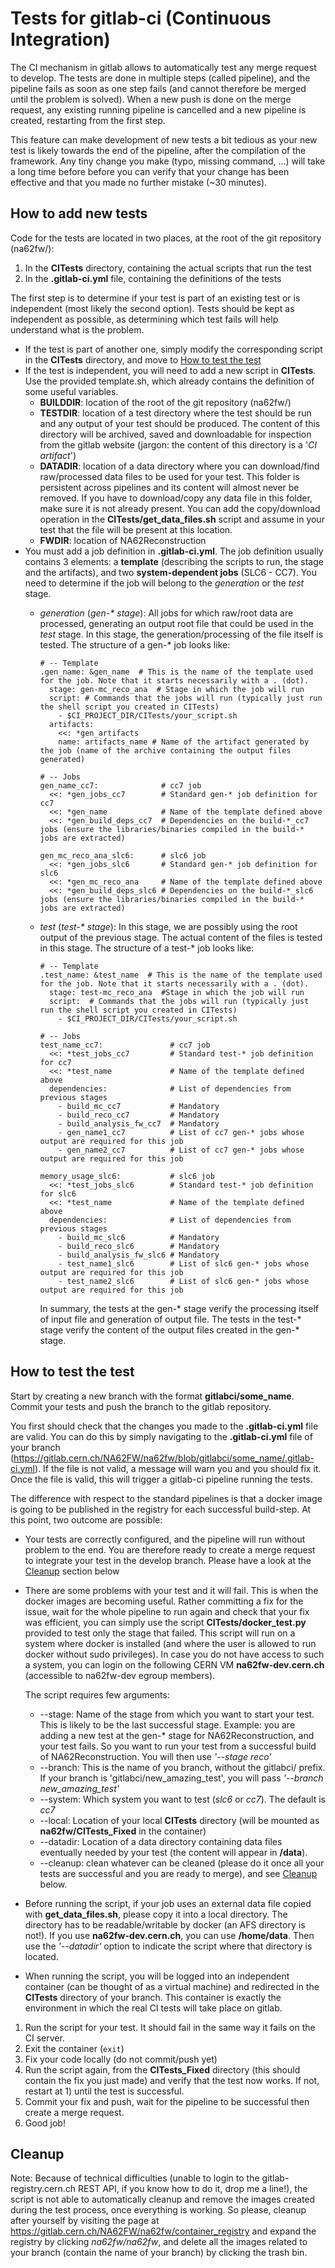 # Tests for gitlab-ci (Continuous Integration)
The CI mechanism in gitlab allows to automatically test any merge request to develop.
The tests are done in multiple steps (called pipeline), and the pipeline fails as soon as one step fails (and cannot therefore be merged until the problem is solved).
When a new push is done on the merge request, any existing running pipeline is cancelled and a new pipeline is created, restarting from the first step.

This feature can make development of new tests a bit tedious as your new test is likely towards the end of the pipeline, after the compilation of the framework. Any tiny change you make (typo, missing command, ...) will take a long time before before you can verify that your change has been effective and that you made no further mistake (~30 minutes).

## How to add new tests
Code for the tests are located in two places, at the root of the git repository (na62fw/):
 1. In the **CITests** directory, containing the actual scripts that run the test
 1. In the **.gitlab-ci.yml** file, containing the definitions of the tests
 
 
The first step is to determine if your test is part of an existing test or is independent (most likely the second option). Tests should be kept as independent as possible, as determining which test fails will help understand what is the problem.
 - If the test is part of another one, simply modify the corresponding script in the **CITests** directory, and move to [How to test the test](#how-to-test-the-test)
 - If the test is independent, you will need to add a new script in **CITests**. Use the provided template.sh, which already contains the definition of some useful variables.
   - **BUILDDIR**: location of the root of the git repository (na62fw/)
   - **TESTDIR**: location of a test directory where the test should be run and any output of your test should be produced. The content of this directory will be archived, saved and downloadable for inspection from the gitlab website (jargon: the content of this directory is a '*CI artifact*') 
   - **DATADIR**: location of a data directory where you can download/find raw/processed data files to be used for your test. This folder is persistent across pipelines and its content will almost never be removed. If you have to download/copy any data file in this folder, make sure it is not already present. You can add the copy/download operation in the **CITests/get_data_files.sh** script and assume in your test that the file will be present at this location.
   - **FWDIR**: location of NA62Reconstruction
 - You must add a job definition in **.gitlab-ci.yml**. The job definition usually contains 3 elements: a **template** (describing the scripts to run, the stage and the artifacts), and two **system-dependent jobs** (SLC6 - CC7). You need to determine if the job will belong to the *generation* or the *test* stage.
   - *generation* (*gen-&ast; stage*): All jobs for which raw/root data are processed, generating an output root file that could be used in the *test* stage. In this stage, the generation/processing of the file itself is tested. The structure of a gen-* job looks like:

     ```
     # -- Template
     .gen_name: &gen_name  # This is the name of the template used for the job. Note that it starts necessarily with a . (dot). 
       stage: gen-mc_reco_ana  # Stage in which the job will run
       script: # Commands that the jobs will run (typically just run the shell script you created in CITests)
         - $CI_PROJECT_DIR/CITests/your_script.sh
       artifacts:
         <<: *gen_artifacts
         name: artifacts_name # Name of the artifact generated by the job (name of the archive containing the output files generated)
     
     # -- Jobs
     gen_name_cc7:              # cc7 job
       <<: *gen_jobs_cc7        # Standard gen-* job definition for cc7
       <<: *gen_name            # Name of the template defined above
       <<: *gen_build_deps_cc7  # Dependencies on the build-*_cc7 jobs (ensure the libraries/binaries compiled in the build-* jobs are extracted) 
         
     gen_mc_reco_ana_slc6:      # slc6 job                                                                                                    
       <<: *gen_jobs_slc6       # Standard gen-* job definition for slc6
       <<: *gen_mc_reco_ana     # Name of the template defined above
       <<: *gen_build_deps_slc6 # Dependencies on the build-*_slc6 jobs (ensure the libraries/binaries compiled in the build-* jobs are extracted)
     ```

   - *test* (*test-&ast; stage*): In this stage, we are possibly using the root output of the previous stage. The actual content of the files is tested in this stage. 
   The structure of a test-* job looks like:
 
     ```
     # -- Template
     .test_name: &test_name  # This is the name of the template used for the job. Note that it starts necessarily with a . (dot).
       stage: test-mc_reco_ana  #Stage in which the job will run
       script:  # Commands that the jobs will run (typically just run the shell script you created in CITests)
         - $CI_PROJECT_DIR/CITests/your_script.sh
     
     # -- Jobs
     test_name_cc7:               # cc7 job
       <<: *test_jobs_cc7         # Standard test-* job definition for cc7
       <<: *test_name             # Name of the template defined above
       dependencies:              # List of dependencies from previous stages
         - build_mc_cc7           # Mandatory
         - build_reco_cc7         # Mandatory
         - build_analysis_fw_cc7  # Mandatory
         - gen_name1_cc7          # List of cc7 gen-* jobs whose output are required for this job
         - gen_name2_cc7          # List of cc7 gen-* jobs whose output are required for this job
     
     memory_usage_slc6:           # slc6 job
       <<: *test_jobs_slc6        # Standard test-* job definition for slc6
       <<: *test_name             # Name of the template defined above
       dependencies:              # List of dependencies from previous stages
         - build_mc_slc6          # Mandatory
         - build_reco_slc6        # Mandatory
         - build_analysis_fw_slc6 # Mandatory
         - test_name1_slc6        # List of slc6 gen-* jobs whose output are required for this job
         - test_name2_slc6        # List of slc6 gen-* jobs whose output are required for this job
     ```
     
     In summary, the tests at the gen-&ast; stage verify the processing itself of input file and generation of output file. 
     The tests in the test-&ast; stage verify the content of the output files created in the gen-&ast; stage.
## How to test the test
Start by creating a new branch with the format **gitlabci/some_name**. Commit your tests and push the branch to the gitlab repository.

You first should check that the changes you made to the **.gitlab-ci.yml** file are valid. You can do this by simply navigating to 
the **.gitlab-ci.yml** file of your branch (https://gitlab.cern.ch/NA62FW/na62fw/blob/gitlabci/some_name/.gitlab-ci.yml). If the file is not valid, a message will warn
you and you should fix it. Once the file is valid, this will trigger a gitlab-ci pipeline running the tests.

The difference with respect to the standard pipelines is that a docker image is going to be published in the registry for each successful build-step. 
At this point, two outcome are possible:
  - Your tests are correctly configured, and the pipeline will run without problem to the end. You are therefore ready to create a merge request to integrate your
    test in the develop branch. Please have a look at the [Cleanup](#cleanup) section below
  - There are some problems with your test and it will fail. This is when the docker images are becoming useful. Rather committing a fix for the issue, 
    wait for the whole pipeline to run again and check that your fix was efficient, you can simply use the script **CITests/docker_test.py** provided to test
    only the stage that failed. This script will run on a system where docker is installed (and where the user is allowed to run docker without sudo privileges).
    In case you do not have access to such a system, you can login on the following CERN VM **na62fw-dev.cern.ch** (accessible to na62fw-dev egroup members).

    The script requires few arguments:
    - --stage: Name of the stage from which you want to start your test. This is likely to be the last successful stage. Example: you are adding 
     a new test at the gen-\* stage for NA62Reconstruction, and your test fails. So you want to run your test from a successful build of NA62Reconstruction. 
     You will then use *'--stage reco'* 
    - --branch: This is the name of you branch, without the gitlabci/ prefix. If your branch is 'gitlabci/new_amazing_test', you will pass
     *'--branch new_amazing_test'*
    - --system: Which system you want to test (*slc6* or *cc7*). The default is *cc7*
    - --local: Location of your local **CITests** directory (will be mounted as **na62fw/CITests_Fixed** in the container)
    - --datadir: Location of a data directory containing data files eventually needed by your test (the content will appear in **/data**).
    - --cleanup: clean whatever can be cleaned (please do it once all your tests are successful and you are ready to merge), and see [Cleanup](#cleanup) below.
    
  - Before running the script, if your job uses an external data file copied with **get_data_files.sh**, please copy it into a local directory. The directory has
    to be readable/writable by docker (an AFS directory is not!). If you use **na62fw-dev.cern.ch**, you can use **/home/data**. Then use the *'--datadir'* 
    option to indicate the script where that directory is located.
  - When running the script, you will be logged into an independent container (can be thought of as a virtual machine) and redirected in the
    **CITests** directory of your branch. This container is exactly the environment in which the real CI tests will take place on gitlab.
    
    
  1. Run the script for your test. It should fail in the same way it fails on the CI server.
  1. Exit the container (```exit```)
  1. Fix your code locally (do not commit/push yet)
  1. Run the script again, from the **CITests_Fixed** directory (this should contain the fix you just made) and verify that the test now works. 
     If not, restart at 1) until the test is successful.
  1. Commit your fix and push, wait for the pipeline to be successful then create a merge request.
  1. Good job! 

## Cleanup  
Note: Because of technical difficulties (unable to login to the gitlab-registry.cern.ch REST API, if you know how to do it, drop me a line!),
the script is not able to automatically cleanup and remove the images created during the test process, once everything is working.
So please, cleanup after yourself by visiting the page at https://gitlab.cern.ch/NA62FW/na62fw/container_registry and expand the registry by clicking
*na62fw/na62fw*, and delete all the images related to your branch (contain the name of your branch) by clicking the trash bin. 

  